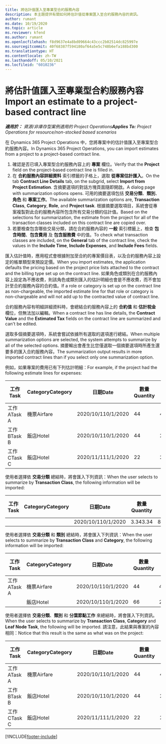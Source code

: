 ```yaml
---
title: 將估計值匯入至專業型合約服務內容
description: 本主題提供有關如何將估計值從專案匯入至合約服務內容的資訊。
author: rumant
ms.date: 10/19/2020
ms.topic: article
ms.reviewer: kfend
ms.author: rumant
ms.openlocfilehash: f8d9637e4a8bd09664c43ccc2b02514dc825997e
ms.sourcegitcommit: 40f68387f594180af64a5e5c748b6efa188bd300
ms.translationtype: HT
ms.contentlocale: zh-TW
ms.lasthandoff: 05/10/2021
ms.locfileid: "6010236"
---
```

# <a name="import-an-estimate-to-a-project-based-contract-line"></a><span data-ttu-id="ea7ca-103">將估計值匯入至專業型合約服務內容</span><span class="sxs-lookup"><span data-stu-id="ea7ca-103">Import an estimate to a project-based contract line</span></span>

<span data-ttu-id="ea7ca-104">_**適用於：** 資源/非庫存型案例適用的 Project Operations_</span><span class="sxs-lookup"><span data-stu-id="ea7ca-104">_**Applies To:** Project Operations for resource/non-stocked based scenarios_</span></span>

<span data-ttu-id="ea7ca-105">在 Dynamics 365 Project Operations 中，您將專案中的估計值匯入至專案型合約服務內容。</span><span class="sxs-lookup"><span data-stu-id="ea7ca-105">In Dynamics 365 Project Operations, you can import estimates from a project to a project-based contract line.</span></span>

1. <span data-ttu-id="ea7ca-106">確認是否已填入專案型合約服務內容上的 **專案** 欄位。</span><span class="sxs-lookup"><span data-stu-id="ea7ca-106">Verify that the **Project** field on the project-based contract line is filled in.</span></span>
2. <span data-ttu-id="ea7ca-107">在 **合約服務內容詳細資料** 索引標籤的子格上，選取 **從專案估計匯入**。</span><span class="sxs-lookup"><span data-stu-id="ea7ca-107">On the tab **Contract Line Details** tab, on the subgrid, select **Import from Project Estimation**.</span></span> <span data-ttu-id="ea7ca-108">含摘要選項的對話方塊頁面隨即開啟。</span><span class="sxs-lookup"><span data-stu-id="ea7ca-108">A dialog page with summarization options opens.</span></span> <span data-ttu-id="ea7ca-109">可用的摘要選項包括 **交易分類**、**類別**、**角色** 和 **專案工作**。</span><span class="sxs-lookup"><span data-stu-id="ea7ca-109">The available summarization options are, **Transaction Class**, **Category**, **Role**, and **Project task**.</span></span> <span data-ttu-id="ea7ca-110">根據摘要選取項目，系統會從專案複製對此合約服務內容所包含所有交易分類的估計值。</span><span class="sxs-lookup"><span data-stu-id="ea7ca-110">Based on the selections for summarization, the estimate from the project for all of the transaction classes included on this contract line are copied over.</span></span> 
3. <span data-ttu-id="ea7ca-111">若要檢查包含哪些交易分類，請在合約服務內容的 **一般** 索引標籤上，檢查 **包含時間**、**包含費用** 及 **包含服務費** 中的值。</span><span class="sxs-lookup"><span data-stu-id="ea7ca-111">To check what transaction classes are included, on the **General** tab of the contract line, check the values in the **Include Time**, **Include Expenses**, and **Include Fees** fields.</span></span>

<span data-ttu-id="ea7ca-112">匯入估計值時，應用程式會根據附加至合約的專案價目表，以及合約服務內容上設定的帳單類型來預設定價。</span><span class="sxs-lookup"><span data-stu-id="ea7ca-112">When you import estimates, the application defaults the pricing based on the project price lists attached to the contract and the billing type set up on the contract line.</span></span> <span data-ttu-id="ea7ca-113">如果角色或類別在合約服務內容上設定為不應收費，則該角色或類別匯入的估計明細也會是不應收費，而不會加計至合約服務內容的合約值。</span><span class="sxs-lookup"><span data-stu-id="ea7ca-113">If a role or category is set up on the contract line as non-chargeable, the imported estimate line for that role or category is non-chargeable and will not add up to the contracted value of contract line.</span></span>

<span data-ttu-id="ea7ca-114">合約服務內容有明細詳細資料時，會總結合約服務內容上的 **合約值** 和 **估計稅金** 欄位，但無法加以編輯。</span><span class="sxs-lookup"><span data-stu-id="ea7ca-114">When a contract line has line details, the **Contract Value** and the **Estimated Tax** fields on the contract line are summarized and can't be edited.</span></span>

<span data-ttu-id="ea7ca-115">選取多個摘要選項時，系統會嘗試依據所有選取的選項進行總結。</span><span class="sxs-lookup"><span data-stu-id="ea7ca-115">When multiple summarization options are selected, the system attempts to summarize by all of the selected options.</span></span> <span data-ttu-id="ea7ca-116">摘要輸出會產生比您僅選取一個摘要選項時所產生還要多的匯入合約服務內容。</span><span class="sxs-lookup"><span data-stu-id="ea7ca-116">The summarization output results in more imported contract lines than if you select only one summarization option.</span></span>

<span data-ttu-id="ea7ca-117">例如，如果專案的費用已有下列估計明細：</span><span class="sxs-lookup"><span data-stu-id="ea7ca-117">For example, if the project had the following estimate lines for expenses:</span></span>

| <span data-ttu-id="ea7ca-118">工作​​</span><span class="sxs-lookup"><span data-stu-id="ea7ca-118">Task</span></span> | <span data-ttu-id="ea7ca-119">Category</span><span class="sxs-lookup"><span data-stu-id="ea7ca-119">Category</span></span> | <span data-ttu-id="ea7ca-120">日期</span><span class="sxs-lookup"><span data-stu-id="ea7ca-120">Date</span></span> | <span data-ttu-id="ea7ca-121">數量</span><span class="sxs-lookup"><span data-stu-id="ea7ca-121">Quantity</span></span> | <span data-ttu-id="ea7ca-122">單價</span><span class="sxs-lookup"><span data-stu-id="ea7ca-122">Unit price</span></span> | <span data-ttu-id="ea7ca-123">總數</span><span class="sxs-lookup"><span data-stu-id="ea7ca-123">Amount</span></span> |
| --- | --- | --- | --- | --- | --- |
| <span data-ttu-id="ea7ca-124">工作 A</span><span class="sxs-lookup"><span data-stu-id="ea7ca-124">Task A</span></span> | <span data-ttu-id="ea7ca-125">機票</span><span class="sxs-lookup"><span data-stu-id="ea7ca-125">Airfare</span></span> | <span data-ttu-id="ea7ca-126">2020/10/1</span><span class="sxs-lookup"><span data-stu-id="ea7ca-126">10/1/2020</span></span> | <span data-ttu-id="ea7ca-127">4</span><span class="sxs-lookup"><span data-stu-id="ea7ca-127">4</span></span> | <span data-ttu-id="ea7ca-128">400</span><span class="sxs-lookup"><span data-stu-id="ea7ca-128">400</span></span> | <span data-ttu-id="ea7ca-129">1600</span><span class="sxs-lookup"><span data-stu-id="ea7ca-129">1600</span></span> |
| <span data-ttu-id="ea7ca-130">工作 B</span><span class="sxs-lookup"><span data-stu-id="ea7ca-130">Task B</span></span> | <span data-ttu-id="ea7ca-131">飯店</span><span class="sxs-lookup"><span data-stu-id="ea7ca-131">Hotel</span></span> | <span data-ttu-id="ea7ca-132">2020/10/1</span><span class="sxs-lookup"><span data-stu-id="ea7ca-132">10/1/2020</span></span> | <span data-ttu-id="ea7ca-133">4</span><span class="sxs-lookup"><span data-stu-id="ea7ca-133">4</span></span> | <span data-ttu-id="ea7ca-134">200</span><span class="sxs-lookup"><span data-stu-id="ea7ca-134">200</span></span> | <span data-ttu-id="ea7ca-135">800</span><span class="sxs-lookup"><span data-stu-id="ea7ca-135">800</span></span> |
| <span data-ttu-id="ea7ca-136">工作 C</span><span class="sxs-lookup"><span data-stu-id="ea7ca-136">Task C</span></span> | <span data-ttu-id="ea7ca-137">飯店</span><span class="sxs-lookup"><span data-stu-id="ea7ca-137">Hotel</span></span> | <span data-ttu-id="ea7ca-138">2020/11/1</span><span class="sxs-lookup"><span data-stu-id="ea7ca-138">11/1/2020</span></span> | <span data-ttu-id="ea7ca-139">2</span><span class="sxs-lookup"><span data-stu-id="ea7ca-139">2</span></span> | <span data-ttu-id="ea7ca-140">200</span><span class="sxs-lookup"><span data-stu-id="ea7ca-140">200</span></span> | <span data-ttu-id="ea7ca-141">400</span><span class="sxs-lookup"><span data-stu-id="ea7ca-141">400</span></span> |

<span data-ttu-id="ea7ca-142">使用者選擇依 **交易分類** 總結時，將會匯入下列資訊：</span><span class="sxs-lookup"><span data-stu-id="ea7ca-142">When the user selects to summarize by **Transaction Class**, the following information will be imported:</span></span>

| <span data-ttu-id="ea7ca-143">工作​​</span><span class="sxs-lookup"><span data-stu-id="ea7ca-143">Task</span></span> | <span data-ttu-id="ea7ca-144">Category</span><span class="sxs-lookup"><span data-stu-id="ea7ca-144">Category</span></span> | <span data-ttu-id="ea7ca-145">日期</span><span class="sxs-lookup"><span data-stu-id="ea7ca-145">Date</span></span> | <span data-ttu-id="ea7ca-146">數量</span><span class="sxs-lookup"><span data-stu-id="ea7ca-146">Quantity</span></span> | <span data-ttu-id="ea7ca-147">單價</span><span class="sxs-lookup"><span data-stu-id="ea7ca-147">Unit price</span></span> | <span data-ttu-id="ea7ca-148">總數</span><span class="sxs-lookup"><span data-stu-id="ea7ca-148">Amount</span></span> |
| --- | --- | --- | --- | --- | --- |
| &nbsp;  | &nbsp;  | <span data-ttu-id="ea7ca-149">2020/10/1</span><span class="sxs-lookup"><span data-stu-id="ea7ca-149">10/1/2020</span></span> | <span data-ttu-id="ea7ca-150">3.34</span><span class="sxs-lookup"><span data-stu-id="ea7ca-150">3.34</span></span> | <span data-ttu-id="ea7ca-151">840</span><span class="sxs-lookup"><span data-stu-id="ea7ca-151">840</span></span> | <span data-ttu-id="ea7ca-152">2800</span><span class="sxs-lookup"><span data-stu-id="ea7ca-152">2800</span></span> |

<span data-ttu-id="ea7ca-153">使用者選擇依 **交易分類** 和 **類別** 總結時，將會匯入下列資訊：</span><span class="sxs-lookup"><span data-stu-id="ea7ca-153">When the user selects to summarize by **Transaction Class** and **Category**, the following information will be imported:</span></span>

| <span data-ttu-id="ea7ca-154">工作​​</span><span class="sxs-lookup"><span data-stu-id="ea7ca-154">Task</span></span> | <span data-ttu-id="ea7ca-155">Category</span><span class="sxs-lookup"><span data-stu-id="ea7ca-155">Category</span></span> | <span data-ttu-id="ea7ca-156">日期</span><span class="sxs-lookup"><span data-stu-id="ea7ca-156">Date</span></span> | <span data-ttu-id="ea7ca-157">數量</span><span class="sxs-lookup"><span data-stu-id="ea7ca-157">Quantity</span></span> | <span data-ttu-id="ea7ca-158">單價</span><span class="sxs-lookup"><span data-stu-id="ea7ca-158">Unit price</span></span> | <span data-ttu-id="ea7ca-159">總數</span><span class="sxs-lookup"><span data-stu-id="ea7ca-159">Amount</span></span> |
| --- | --- | --- | --- | --- | --- |
| <span data-ttu-id="ea7ca-160">工作 A</span><span class="sxs-lookup"><span data-stu-id="ea7ca-160">Task A</span></span> | <span data-ttu-id="ea7ca-161">機票</span><span class="sxs-lookup"><span data-stu-id="ea7ca-161">Airfare</span></span> | <span data-ttu-id="ea7ca-162">2020/10/1</span><span class="sxs-lookup"><span data-stu-id="ea7ca-162">10/1/2020</span></span> | <span data-ttu-id="ea7ca-163">4</span><span class="sxs-lookup"><span data-stu-id="ea7ca-163">4</span></span> | <span data-ttu-id="ea7ca-164">400</span><span class="sxs-lookup"><span data-stu-id="ea7ca-164">400</span></span> | <span data-ttu-id="ea7ca-165">1600</span><span class="sxs-lookup"><span data-stu-id="ea7ca-165">1600</span></span> |
| &nbsp;  | <span data-ttu-id="ea7ca-166">飯店</span><span class="sxs-lookup"><span data-stu-id="ea7ca-166">Hotel</span></span> | <span data-ttu-id="ea7ca-167">2020/10/1</span><span class="sxs-lookup"><span data-stu-id="ea7ca-167">10/1/2020</span></span> | <span data-ttu-id="ea7ca-168">6</span><span class="sxs-lookup"><span data-stu-id="ea7ca-168">6</span></span> | <span data-ttu-id="ea7ca-169">200</span><span class="sxs-lookup"><span data-stu-id="ea7ca-169">200</span></span> | <span data-ttu-id="ea7ca-170">1200</span><span class="sxs-lookup"><span data-stu-id="ea7ca-170">1200</span></span> |

<span data-ttu-id="ea7ca-171">使用者選擇依 **交易分類**、**類別** 和 **分葉節點工作** 來總結時，將會匯入下列資訊。</span><span class="sxs-lookup"><span data-stu-id="ea7ca-171">When the user selects to summarize by **Transaction Class**, **Category** and **Leaf Node Task**, the following will be imported.</span></span> <span data-ttu-id="ea7ca-172">請注意，此結果與專案的內容相同：</span><span class="sxs-lookup"><span data-stu-id="ea7ca-172">Notice that this result is the same as what was on the project:</span></span>

| <span data-ttu-id="ea7ca-173">工作​​</span><span class="sxs-lookup"><span data-stu-id="ea7ca-173">Task</span></span> | <span data-ttu-id="ea7ca-174">Category</span><span class="sxs-lookup"><span data-stu-id="ea7ca-174">Category</span></span> | <span data-ttu-id="ea7ca-175">日期</span><span class="sxs-lookup"><span data-stu-id="ea7ca-175">Date</span></span> | <span data-ttu-id="ea7ca-176">數量</span><span class="sxs-lookup"><span data-stu-id="ea7ca-176">Quantity</span></span> | <span data-ttu-id="ea7ca-177">單價</span><span class="sxs-lookup"><span data-stu-id="ea7ca-177">Unit price</span></span> | <span data-ttu-id="ea7ca-178">總數</span><span class="sxs-lookup"><span data-stu-id="ea7ca-178">Amount</span></span> |
| --- | --- | --- | --- | --- | --- |
| <span data-ttu-id="ea7ca-179">工作 A</span><span class="sxs-lookup"><span data-stu-id="ea7ca-179">Task A</span></span> | <span data-ttu-id="ea7ca-180">機票</span><span class="sxs-lookup"><span data-stu-id="ea7ca-180">Airfare</span></span> | <span data-ttu-id="ea7ca-181">2020/10/1</span><span class="sxs-lookup"><span data-stu-id="ea7ca-181">10/1/2020</span></span> | <span data-ttu-id="ea7ca-182">4</span><span class="sxs-lookup"><span data-stu-id="ea7ca-182">4</span></span> | <span data-ttu-id="ea7ca-183">400</span><span class="sxs-lookup"><span data-stu-id="ea7ca-183">400</span></span> | <span data-ttu-id="ea7ca-184">1600</span><span class="sxs-lookup"><span data-stu-id="ea7ca-184">1600</span></span> |
| <span data-ttu-id="ea7ca-185">工作 B</span><span class="sxs-lookup"><span data-stu-id="ea7ca-185">Task B</span></span> | <span data-ttu-id="ea7ca-186">飯店</span><span class="sxs-lookup"><span data-stu-id="ea7ca-186">Hotel</span></span> | <span data-ttu-id="ea7ca-187">2020/10/1</span><span class="sxs-lookup"><span data-stu-id="ea7ca-187">10/1/2020</span></span> | <span data-ttu-id="ea7ca-188">4</span><span class="sxs-lookup"><span data-stu-id="ea7ca-188">4</span></span> | <span data-ttu-id="ea7ca-189">200</span><span class="sxs-lookup"><span data-stu-id="ea7ca-189">200</span></span> | <span data-ttu-id="ea7ca-190">800</span><span class="sxs-lookup"><span data-stu-id="ea7ca-190">800</span></span> |
| <span data-ttu-id="ea7ca-191">工作 C</span><span class="sxs-lookup"><span data-stu-id="ea7ca-191">Task C</span></span> | <span data-ttu-id="ea7ca-192">飯店</span><span class="sxs-lookup"><span data-stu-id="ea7ca-192">Hotel</span></span> | <span data-ttu-id="ea7ca-193">2020/11/1</span><span class="sxs-lookup"><span data-stu-id="ea7ca-193">11/1/2020</span></span> | <span data-ttu-id="ea7ca-194">2</span><span class="sxs-lookup"><span data-stu-id="ea7ca-194">2</span></span> | <span data-ttu-id="ea7ca-195">200</span><span class="sxs-lookup"><span data-stu-id="ea7ca-195">200</span></span> | <span data-ttu-id="ea7ca-196">400</span><span class="sxs-lookup"><span data-stu-id="ea7ca-196">400</span></span> |


[!INCLUDE[footer-include](../includes/footer-banner.md)]